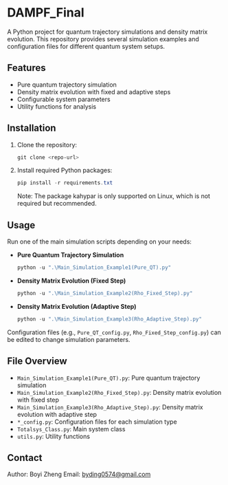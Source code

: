 # DAMPF_Final

A Python project for quantum trajectory simulations and density matrix evolution. This repository provides several simulation examples and configuration files for different quantum system setups.

## Features
- Pure quantum trajectory simulation
- Density matrix evolution with fixed and adaptive steps
- Configurable system parameters
- Utility functions for analysis

## Installation
1. Clone the repository:
   ```powershell
   git clone <repo-url>
   ```
2. Install required Python packages:
   ```powershell
   pip install -r requirements.txt
   ```
   Note: The package kahypar is only supported on Linux, which is not required but recommended.

## Usage
Run one of the main simulation scripts depending on your needs:

- **Pure Quantum Trajectory Simulation**
  ```powershell
  python -u ".\Main_Simulation_Example1(Pure_QT).py"
  ```
- **Density Matrix Evolution (Fixed Step)**
  ```powershell
  python -u ".\Main_Simulation_Example2(Rho_Fixed_Step).py"
  ```
- **Density Matrix Evolution (Adaptive Step)**
  ```powershell
  python -u ".\Main_Simulation_Example3(Rho_Adaptive_Step).py"
  ```

Configuration files (e.g., `Pure_QT_config.py`, `Rho_Fixed_Step_config.py`) can be edited to change simulation parameters.

## File Overview
- `Main_Simulation_Example1(Pure_QT).py`: Pure quantum trajectory simulation
- `Main_Simulation_Example2(Rho_Fixed_Step).py`: Density matrix evolution with fixed step
- `Main_Simulation_Example3(Rho_Adaptive_Step).py`: Density matrix evolution with adaptive step
- `*_config.py`: Configuration files for each simulation type
- `Totalsys_Class.py`: Main system class
- `utils.py`: Utility functions

## Contact
Author: Boyi Zheng
Email: byding0574@gmail.com
